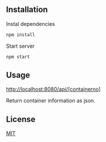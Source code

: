 ## Installation

Instal dependencies
```bash
npm install
```

Start server
```bash
npm start
```

## Usage

[http://localhost:8080/api/[containerno]](http://localhost:8080/api/FANU1443334) 

Return container information as json.

## License
[MIT](https://choosealicense.com/licenses/mit/)
